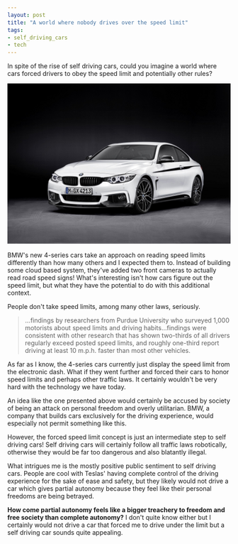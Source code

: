 ```yaml
---
layout: post
title: "A world where nobody drives over the speed limit"
tags:
- self_driving_cars
- tech
---
```


In spite of the rise of self driving cars, could you imagine a world where cars forced drivers to obey the speed limit and potentially other rules?

![4-Series BMW](/images/4_series_bmw.jpg)

BMW's new 4-series cars take an approach on reading speed limits differently than how many others and I expected them to. Instead of building some cloud based system, they've added two front cameras to actually read road speed signs! What's interesting isn't how cars figure out the speed limit, but what they have the potential to do with this additional context.

People don't take speed limits, among many other laws, seriously.

> ...findings by researchers from Purdue University who surveyed 1,000 motorists about speed limits and driving habits...findings were consistent with other research that has shown two-thirds of all drivers regularly exceed posted speed limits, and roughly one-third report driving at least 10 m.p.h. faster than most other vehicles.

As far as I know, the 4-series cars currently just display the speed limit from the electronic dash. What if they went further and forced their cars to honor speed limits and perhaps other traffic laws. It certainly wouldn't be very hard with the technology we have today.

An idea like the one presented above would certainly be accused by society of being an attack on personal freedom and overly utilitarian. BMW, a company that builds cars exclusively for the driving experience, would especially not permit something like this.

However, the forced speed limit concept is just an intermediate step to self driving cars! Self driving cars will certainly follow all traffic laws robotically, otherwise they would be far too dangerous and also blatantly illegal.

What intrigues me is the mostly positive public sentiment to self driving cars. People are cool with Teslas' having complete control of the driving experience for the sake of ease and safety, but they likely would not drive a car which gives partial autonomy because they feel like their personal freedoms are being betrayed.

**How come partial autonomy feels like a bigger treachery to freedom and free society than complete autonomy?** I don't quite know either but I certainly would not drive a car that forced me to drive under the limit but a self driving car sounds quite appealing.
